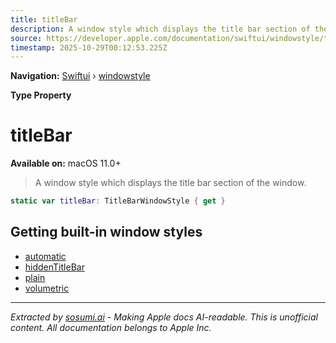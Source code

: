 ```yaml
---
title: titleBar
description: A window style which displays the title bar section of the window.
source: https://developer.apple.com/documentation/swiftui/windowstyle/titlebar
timestamp: 2025-10-29T00:12:53.225Z
---
```


**Navigation:** [Swiftui](/documentation/swiftui) › [windowstyle](/documentation/swiftui/windowstyle)

**Type Property**

# titleBar

**Available on:** macOS 11.0+

> A window style which displays the title bar section of the window.

```swift
static var titleBar: TitleBarWindowStyle { get }
```

## Getting built-in window styles

- [automatic](/documentation/swiftui/windowstyle/automatic)
- [hiddenTitleBar](/documentation/swiftui/windowstyle/hiddentitlebar)
- [plain](/documentation/swiftui/windowstyle/plain)
- [volumetric](/documentation/swiftui/windowstyle/volumetric)

---

*Extracted by [sosumi.ai](https://sosumi.ai) - Making Apple docs AI-readable.*
*This is unofficial content. All documentation belongs to Apple Inc.*
